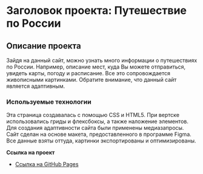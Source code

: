 # Заголовок проекта: Путешествие по России

## Описание проекта
Зайдя на данный сайт, можно узнать много информации о путешествиях по России. Например, описание мест, куда Вы можете отправиться, увидеть карты, погоду и расписание. Все это сопровождается живописными картинками. Обратите внимание, что данный сайт является адаптивным.

### Используемые технологии
Эта страница создавалась с помощью CSS и HTML5. При вертске использовались гриды и флексбоксы, а также наложение элементов. Для создания адаптивности сайта были применены медиазапросы.
Сайт сделан на основе макета, предоставленного в программе Figma. Все данные взяты оттуда, картинки экспортированы и оптимизированы.

**Ссылка на проект**

* [Ссылка на GitHub Pages](https://emelyanova-arina-29.github.io/russian-travel)
